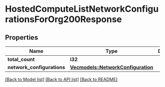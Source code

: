 # HostedComputeListNetworkConfigurationsForOrg200Response

## Properties

Name | Type | Description | Notes
------------ | ------------- | ------------- | -------------
**total_count** | **i32** |  | 
**network_configurations** | [**Vec<models::NetworkConfiguration>**](network-configuration.md) |  | 

[[Back to Model list]](../README.md#documentation-for-models) [[Back to API list]](../README.md#documentation-for-api-endpoints) [[Back to README]](../README.md)


